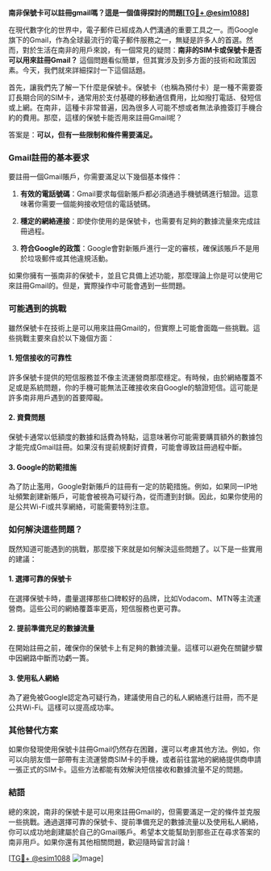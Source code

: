 **南非保號卡可以註冊gmail嗎？這是一個值得探討的問題[[TG💪+ @esim1088](https://t.me/s/esim1088)]**

在現代數字化的世界中，電子郵件已經成為人們溝通的重要工具之一。而Google旗下的Gmail，作為全球最流行的電子郵件服務之一，無疑是許多人的首選。然而，對於生活在南非的用戶來說，有一個常見的疑問：**南非的SIM卡或保號卡是否可以用來註冊Gmail？** 這個問題看似簡單，但其實涉及到多方面的技術和政策因素。今天，我們就來詳細探討一下這個話題。

首先，讓我們先了解一下什麼是保號卡。保號卡（也稱為預付卡）是一種不需要簽訂長期合同的SIM卡，通常用於支付基礎的移動通信費用，比如撥打電話、發短信或上網。在南非，這種卡非常普遍，因為很多人可能不想或者無法承擔簽訂手機合約的費用。那麼，這樣的保號卡能否用來註冊Gmail呢？

答案是：**可以，但有一些限制和條件需要滿足。**

### Gmail註冊的基本要求

要註冊一個Gmail賬戶，你需要滿足以下幾個基本條件：

1. **有效的電話號碼**：Gmail要求每個新賬戶都必須通過手機號碼進行驗證。這意味著你需要一個能夠接收短信的電話號碼。
   
2. **穩定的網絡連接**：即使你使用的是保號卡，也需要有足夠的數據流量來完成註冊過程。

3. **符合Google的政策**：Google會對新賬戶進行一定的審核，確保該賬戶不是用於垃圾郵件或其他違規活動。

如果你擁有一張南非的保號卡，並且它具備上述功能，那麼理論上你是可以使用它來註冊Gmail的。但是，實際操作中可能會遇到一些問題。

### 可能遇到的挑戰

雖然保號卡在技術上是可以用來註冊Gmail的，但實際上可能會面臨一些挑戰。這些挑戰主要來自於以下幾個方面：

#### 1. 短信接收的可靠性

許多保號卡提供的短信服務並不像主流運營商那麼穩定。有時候，由於網絡覆蓋不足或是系統問題，你的手機可能無法正確接收來自Google的驗證短信。這可能是許多南非用戶遇到的首要障礙。

#### 2. 資費問題

保號卡通常以低額度的數據和話費為特點，這意味著你可能需要購買額外的數據包才能完成Gmail註冊。如果沒有提前規劃好資費，可能會導致註冊過程中斷。

#### 3. Google的防範措施

為了防止濫用，Google對新賬戶的註冊有一定的防範措施。例如，如果同一IP地址頻繁創建新賬戶，可能會被視為可疑行為，從而遭到封鎖。因此，如果你使用的是公共Wi-Fi或共享網絡，可能需要特別注意。

### 如何解決這些問題？

既然知道可能遇到的挑戰，那麼接下來就是如何解決這些問題了。以下是一些實用的建議：

#### 1. 選擇可靠的保號卡

在選擇保號卡時，盡量選擇那些口碑較好的品牌，比如Vodacom、MTN等主流運營商。這些公司的網絡覆蓋率更高，短信服務也更可靠。

#### 2. 提前準備充足的數據流量

在開始註冊之前，確保你的保號卡上有足夠的數據流量。這樣可以避免在關鍵步驟中因網路中斷而功虧一簣。

#### 3. 使用私人網絡

為了避免被Google認定為可疑行為，建議使用自己的私人網絡進行註冊，而不是公共Wi-Fi。這樣可以提高成功率。

### 其他替代方案

如果你發現使用保號卡註冊Gmail仍然存在困難，還可以考慮其他方法。例如，你可以向朋友借一部帶有主流運營商SIM卡的手機，或者前往當地的網絡提供商申請一張正式的SIM卡。這些方法都能有效解決短信接收和數據流量不足的問題。

### 結語

總的來說，南非的保號卡是可以用來註冊Gmail的，但需要滿足一定的條件並克服一些挑戰。通過選擇可靠的保號卡、提前準備充足的數據流量以及使用私人網絡，你可以成功地創建屬於自己的Gmail賬戶。希望本文能幫助到那些正在尋求答案的南非用戶。如果你還有其他相關問題，歡迎隨時留言討論！

[[TG💪+ @esim1088](https://t.me/s/esim1088) ![Image](https://i.postimg.cc/4NQfJmqS/Snipaste-2025-05-13-00-14-12.png)]